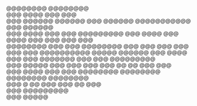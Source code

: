                                                                         
                                                                        
                                                                        
                                                                        
                                                                        
                                                                        
                                                                        
                                                                        
  @@@@@@@@           @@@@@@@@                                           
  @@@  @@@@          @@@   @@@                                          
  @@@   @@@@@@    @@@@@@   @@@   @@@@@@    @@@@@@@@@@@   @@@   @@@@@@   
  @@@  @@@@ @@@  @@@ @@@@@@@@@  @@@  @@@@ @@@ @@@@ @@@   @@@  @@@  @@@  
  @@@@@@@@  @@@  @@@ @@@@@@@@  @@@    @@@ @@@  @@@ @@@   @@@ @@@@@@@@@@ 
  @@@@@      @@@@@@  @@@  @@@@ @@@    @@@ @@@@@@@  @@@   @@@ @@@@@@@@@  
  @@@        @@@@@   @@@   @@@ @@@    @@@ @@        @@   @@@  @@@       
  @@@         @@@@   @@@    @@@ @@@@@@@@  @@@@@@@@  @@@@@@@@  @@@@@@@@  
              @@@            @     @@    @@@    @@@   @@         @@@    
              @@@                        @@@@@@@@@                      
             @@@                           @@@@@                        
                                                                        
                                                                        
                                                                        
                                                                        
                                                                        
                                                                        
                                                                        
